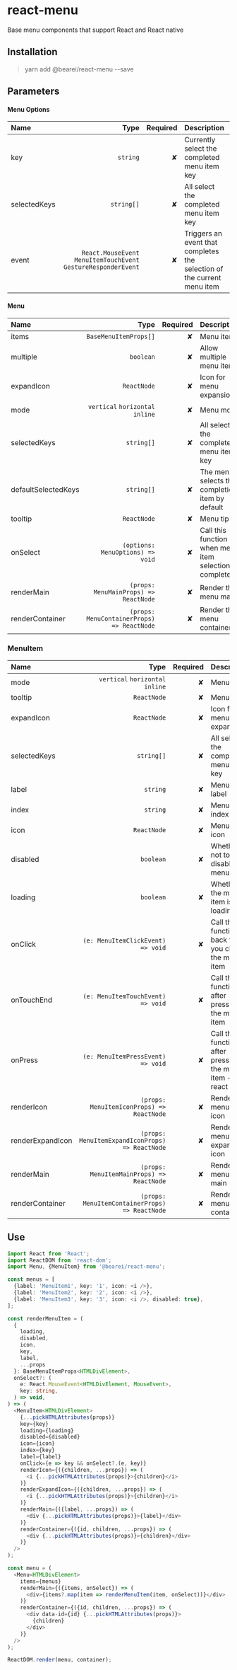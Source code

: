 # react-menu

Base menu components that support React and React native

## Installation

> yarn add @bearei/react-menu --save

## Parameters

#### Menu Options

| Name | Type | Required | Description |
| :-- | --: | --: | :-- |
| key | `string` | ✘ | Currently select the completed menu item key |
| selectedKeys | `string[]` | ✘ | All select the completed menu item key |
| event | `React.MouseEvent` `MenuItemTouchEvent` `GestureResponderEvent` | ✘ | Triggers an event that completes the selection of the current menu item |

#### Menu

| Name | Type | Required | Description |
| :-- | --: | --: | :-- |
| items | `BaseMenuItemProps[]` | ✘ | Menu items |
| multiple | `boolean` | ✘ | Allow multiple menu items |
| expandIcon | `ReactNode` | ✘ | Icon for menu expansion |
| mode | `vertical` `horizontal` `inline` | ✘ | Menu mode |
| selectedKeys | `string[]` | ✘ | All select the completed menu item key |
| defaultSelectedKeys | `string[]` | ✘ | The menu selects the completion item by default |
| tooltip | `ReactNode` | ✘ | Menu tip |
| onSelect | `(options: MenuOptions) => void` | ✘ | Call this function when menu item selection is complete |
| renderMain | `(props: MenuMainProps) => ReactNode` | ✘ | Render the menu main |
| renderContainer | `(props: MenuContainerProps) => ReactNode` | ✘ | Render the menu container |

### MenuItem

| Name | Type | Required | Description |
| :-- | --: | --: | :-- |
| mode | `vertical` `horizontal` `inline` | ✘ | Menu mode |
| tooltip | `ReactNode` | ✘ | Menu tip |
| expandIcon | `ReactNode` | ✘ | Icon for menu expansion |
| selectedKeys | `string[]` | ✘ | All select the completed menu item key |
| label | `string` | ✘ | Menu item label |
| index | `string` | ✘ | Menu item index |
| icon | `ReactNode` | ✘ | Menu item icon |
| disabled | `boolean` | ✘ | Whether or not to disable the menu item |
| loading | `boolean` | ✘ | Whether the menu item is loading |
| onClick | `(e: MenuItemClickEvent) => void` | ✘ | Call this function back when you click the menu item |
| onTouchEnd | `(e: MenuItemTouchEvent) => void` | ✘ | Call this function after pressing the menu item |
| onPress | `(e: MenuItemPressEvent) => void` | ✘ | Call this function after pressing the menu item -- react native |
| renderIcon | ` (props: MenuItemIconProps) => ReactNode` | ✘ | Render the menu item icon |
| renderExpandIcon | ` (props: MenuItemExpandIconProps) => ReactNode` | ✘ | Render the menu item expansion icon |
| renderMain | ` (props: MenuItemMainProps) => ReactNode` | ✘ | Render the menu item main |
| renderContainer | ` (props: MenuItemContainerProps) => ReactNode` | ✘ | Render the menu item container |

## Use

```typescript
import React from 'React';
import ReactDOM from 'react-dom';
import Menu, {MenuItem} from '@bearei/react-menu';

const menus = [
  {label: 'MenuItem1', key: '1', icon: <i />},
  {label: 'MenuItem2', key: '2', icon: <i />},
  {label: 'MenuItem3', key: '3', icon: <i />, disabled: true},
];

const renderMenuItem = (
  {
    loading,
    disabled,
    icon,
    key,
    label,
    ...props
  }: BaseMenuItemProps<HTMLDivElement>,
  onSelect?: (
    e: React.MouseEvent<HTMLDivElement, MouseEvent>,
    key: string,
  ) => void,
) => (
  <MenuItem<HTMLDivElement>
    {...pickHTMLAttributes(props)}
    key={key}
    loading={loading}
    disabled={disabled}
    icon={icon}
    index={key}
    label={label}
    onClick={e => key && onSelect?.(e, key)}
    renderIcon={({children, ...props}) => (
      <i {...pickHTMLAttributes(props)}>{children}</i>
    )}
    renderExpandIcon={({children, ...props}) => (
      <i {...pickHTMLAttributes(props)}>{children}</i>
    )}
    renderMain={({label, ...props}) => (
      <div {...pickHTMLAttributes(props)}>{label}</div>
    )}
    renderContainer={({id, children, ...props}) => (
      <div {...pickHTMLAttributes(props)}>{children}</div>
    )}
  />
);

const menu = (
  <Menu<HTMLDivElement>
    items={menus}
    renderMain={({items, onSelect}) => (
      <div>{items?.map(item => renderMenuItem(item, onSelect))}</div>
    )}
    renderContainer={({id, children, ...props}) => (
      <div data-id={id} {...pickHTMLAttributes(props)}>
        {children}
      </div>
    )}
  />
);

ReactDOM.render(menu, container);
```
